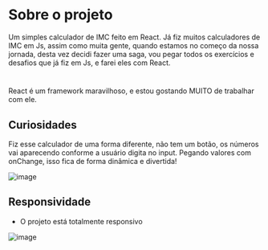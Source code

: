 # Sobre o projeto

Um simples calculador de IMC feito em React.
Já fiz muitos calculadores de IMC em Js, assim como muita gente, quando estamos no começo da nossa jornada, desta vez decidi fazer uma saga, vou pegar todos os exercícios e desafios que já fiz em Js, e farei eles com React. 
#
React é um framework maravilhoso, e estou gostando MUITO de trabalhar com ele.

## Curiosidades

Fiz esse calculador de uma forma diferente, não tem um botão, os números vai aparecendo conforme a usuário digita no input.
Pegando valores com onChange, isso fica de forma dinâmica e divertida!

![image](https://user-images.githubusercontent.com/77819811/155462366-167d024f-2188-4731-a96c-671b234bd332.png)


## Responsividade

* O projeto está totalmente responsivo

![image](https://user-images.githubusercontent.com/77819811/155462785-41bebce7-458d-494f-aba9-18badb09f81f.png)
